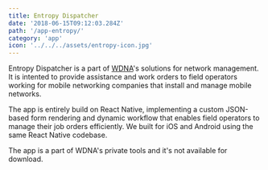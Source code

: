 ```yaml
---
title: Entropy Dispatcher
date: '2018-06-15T09:12:03.284Z'
path: '/app-entropy/'
category: 'app'
icon: '../../../assets/entropy-icon.jpg'
---
```


Entropy Dispatcher is a part of [WDNA](https://wdna.com/solutions)'s solutions for network management. It is intented to provide assistance and work orders to field operators working for mobile networking companies that install and manage mobile networks.

The app is entirely build on React Native, implementing a custom JSON-based form rendering and dynamic workflow that enables field operators to manage their job orders efficiently. We built for iOS and Android using the same React Native codebase.

The app is a part of WDNA's private tools and it's not available for download.
